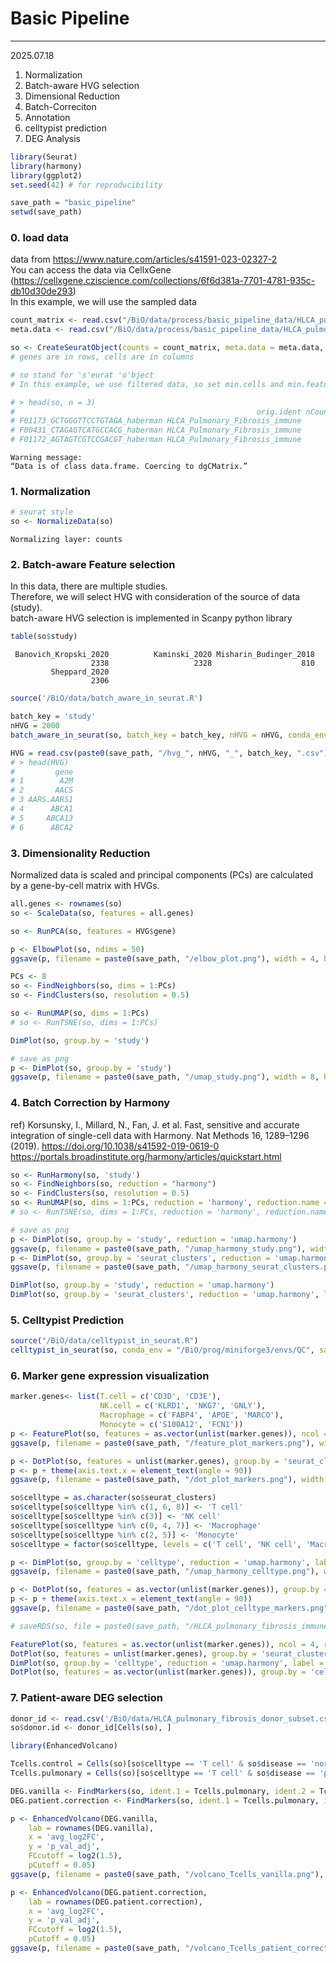 # Basic Pipeline
---------------------------------
2025.07.18
1. Normalization
2. Batch-aware HVG selection
3. Dimensional Reduction
4. Batch-Correciton
5. Annotation
6. celltypist prediction
7. DEG Analysis


```R
library(Seurat)
library(harmony)
library(ggplot2)
set.seed(42) # for reproducibility

save_path = "basic_pipeline"
setwd(save_path)
```


### 0. load data
data from https://www.nature.com/articles/s41591-023-02327-2<br>
You can access the data via CellxGene (https://cellxgene.cziscience.com/collections/6f6d381a-7701-4781-935c-db10d30de293)<br>
In this example, we will use the sampled data


```R
count_matrix <- read.csv("/BiO/data/process/basic_pipeline_data/HLCA_pulmonary_fibrosis_immune_raw.csv", row.names = 1)
meta.data <- read.csv("/BiO/data/process/basic_pipeline_data/HLCA_pulmonary_fibrosis_immune_meta.csv", row.names = 1)

so <- CreateSeuratObject(counts = count_matrix, meta.data = meta.data, assay = 'RNA', min.cells = 0, min.features = 0, project = 'HLCA_Pulmonary_Fibrosis_immune')
# genes are in rows, cells are in columns

# so stand for 's'eurat 'o'bject
# In this example, we use filtered data, so set min.cells and min.features to 0 (no filtering)

# > head(so, n = 3)
#                                                      orig.ident nCount_RNA nFeature_RNA            disease                 study
# F01173_GCTGGGTTCCTGTAGA_haberman HLCA_Pulmonary_Fibrosis_immune       5525         1877 pulmonary fibrosis Banovich_Kropski_2020
# F00431_CTAGAGTCATGCCACG_haberman HLCA_Pulmonary_Fibrosis_immune       2784         1017 pulmonary fibrosis Banovich_Kropski_2020
# F01172_AGTAGTCGTCCGACGT_haberman HLCA_Pulmonary_Fibrosis_immune       1617         1012 pulmonary fibrosis Banovich_Kropski_2020
```

    Warning message:
    “Data is of class data.frame. Coercing to dgCMatrix.”


### 1. Normalization


```R
# seurat style
so <- NormalizeData(so)
```

    Normalizing layer: counts
    

### 2. Batch-aware Feature selection
In this data, there are multiple studies. <br>
Therefore, we will select HVG with consideration of the source of data (study). <br>
batch-aware HVG selection is implemented in Scanpy python library <br>


```R
table(so$study)
```


    
     Banovich_Kropski_2020          Kaminski_2020 Misharin_Budinger_2018 
                      2338                   2328                    810 
             Sheppard_2020 
                      2306 


```R
source('/BiO/data/batch_aware_in_seurat.R')
```


```R
batch_key = 'study'
nHVG = 2000
batch_aware_in_seurat(so, batch_key = batch_key, nHVG = nHVG, conda_env = "/BiO/prog/miniforge3/envs/QC", save_path = save_path)
```


```R
HVG = read.csv(paste0(save_path, "/hvg_", nHVG, "_", batch_key, ".csv"))
# > head(HVG)
#         gene
# 1        A2M
# 2       AACS
# 3 AARS.AARS1
# 4      ABCA1
# 5     ABCA13
# 6      ABCA2
```

### 3. Dimensionality Reduction
Normalized data is scaled and principal components (PCs) are calculated by a gene-by-cell matrix with HVGs.


```R
all.genes <- rownames(so)
so <- ScaleData(so, features = all.genes)

so <- RunPCA(so, features = HVG$gene)

p <- ElbowPlot(so, ndims = 50)
ggsave(p, filename = paste0(save_path, "/elbow_plot.png"), width = 4, height = 4)

PCs <- 8
so <- FindNeighbors(so, dims = 1:PCs)
so <- FindClusters(so, resolution = 0.5)

so <- RunUMAP(so, dims = 1:PCs)
# so <- RunTSNE(so, dims = 1:PCs)

DimPlot(so, group.by = 'study')

# save as png
p <- DimPlot(so, group.by = 'study')
ggsave(p, filename = paste0(save_path, "/umap_study.png"), width = 8, height = 6)
```
### 4. Batch Correction by Harmony
ref) Korsunsky, I., Millard, N., Fan, J. et al. Fast, sensitive and accurate integration of single-cell data with Harmony. Nat Methods 16, 1289–1296 (2019). https://doi.org/10.1038/s41592-019-0619-0 <br>
https://portals.broadinstitute.org/harmony/articles/quickstart.html


```R
so <- RunHarmony(so, 'study')
so <- FindNeighbors(so, reduction = "harmony")
so <- FindClusters(so, resolution = 0.5) 
so <- RunUMAP(so, dims = 1:PCs, reduction = 'harmony', reduction.name = 'umap.harmony') # use same dimension number as before
# so <- RunTSNE(so, dims = 1:PCs, reduction = 'harmony', reduction.name = 'tsne.harmony')

# save as png
p <- DimPlot(so, group.by = 'study', reduction = 'umap.harmony')
ggsave(p, filename = paste0(save_path, "/umap_harmony_study.png"), width = 8, height = 6)
p <- DimPlot(so, group.by = 'seurat_clusters', reduction = 'umap.harmony', label = TRUE)
ggsave(p, filename = paste0(save_path, "/umap_harmony_seurat_clusters.png"), width = 8, height = 6)
```

```R
DimPlot(so, group.by = 'study', reduction = 'umap.harmony')
DimPlot(so, group.by = 'seurat_clusters', reduction = 'umap.harmony', label = TRUE)
```

### 5. Celltypist Prediction


```R
source("/BiO/data/celltypist_in_seurat.R")
celltypist_in_seurat(so, conda_env = "/BiO/prog/miniforge3/envs/QC", save_path = save_path, model_path = '/BiO/data/Immune_All_High.pkl')
```


### 6. Marker gene expression visualization


```R
marker.genes<- list(T.cell = c('CD3D', 'CD3E'),
                    NK.cell = c('KLRD1', 'NKG7', 'GNLY'),
                    Macrophage = c('FABP4', 'APOE', 'MARCO'),
                    Monocyte = c('S100A12', 'FCN1'))
p <- FeaturePlot(so, features = as.vector(unlist(marker.genes)), ncol = 4, reduction = 'umap.harmony')
ggsave(p, filename = paste0(save_path, "/feature_plot_markers.png"), width = 13, height = 9)

p <- DotPlot(so, features = unlist(marker.genes), group.by = 'seurat_clusters')
p <- p + theme(axis.text.x = element_text(angle = 90))
ggsave(p, filename = paste0(save_path, "/dot_plot_markers.png"), width = 10, height = 6)

so$celltype = as.character(so$seurat_clusters)
so$celltype[so$celltype %in% c(1, 6, 8)] <- 'T cell'
so$celltype[so$celltype %in% c(3)] <- 'NK cell'
so$celltype[so$celltype %in% c(0, 4, 7)] <- 'Macrophage'
so$celltype[so$celltype %in% c(2, 5)] <- 'Monocyte'
so$celltype = factor(so$celltype, levels = c('T cell', 'NK cell', 'Macrophage', 'Monocyte'))

p <- DimPlot(so, group.by = 'celltype', reduction = 'umap.harmony', label = TRUE)
ggsave(p, filename = paste0(save_path, "/umap_harmony_celltype.png"), width = 8, height = 6)

p <- DotPlot(so, features = as.vector(unlist(marker.genes)), group.by = 'celltype')
p <- p + theme(axis.text.x = element_text(angle = 90))
ggsave(p, filename = paste0(save_path, "/dot_plot_celltype_markers.png"), width = 10, height = 6)

# saveRDS(so, file = paste0(save_path, "/HLCA_pulmonary_fibrosis_immune.rds"))
```



```R
FeaturePlot(so, features = as.vector(unlist(marker.genes)), ncol = 4, reduction = 'umap.harmony')
DotPlot(so, features = unlist(marker.genes), group.by = 'seurat_clusters') + theme(axis.text.x = element_text(angle = 90))
DimPlot(so, group.by = 'celltype', reduction = 'umap.harmony', label = TRUE)
DotPlot(so, features = as.vector(unlist(marker.genes)), group.by = 'celltype') + theme(axis.text.x = element_text(angle = 90))
```

### 7. Patient-aware DEG selection


```R
donor_id <- read.csv('/BiO/data/HLCA_pulmonary_fibrosis_donor_subset.csv', row.names = 1)
so$donor.id <- donor_id[Cells(so), ]
```


```R
library(EnhancedVolcano)

Tcells.control = Cells(so)[so$celltype == 'T cell' & so$disease == 'normal']
Tcells.pulmonary = Cells(so)[so$celltype == 'T cell' & so$disease == 'pulmonary fibrosis']

DEG.vanilla <- FindMarkers(so, ident.1 = Tcells.pulmonary, ident.2 = Tcells.control)
DEG.patient.correction <- FindMarkers(so, ident.1 = Tcells.pulmonary, ident.2 = Tcells.control, test.use = 'MAST', latent.vars = 'donor.id')

p <- EnhancedVolcano(DEG.vanilla,
    lab = rownames(DEG.vanilla),
    x = 'avg_log2FC',
    y = 'p_val_adj', 
    FCcutoff = log2(1.5),
    pCutoff = 0.05)
ggsave(p, filename = paste0(save_path, "/volcano_Tcells_vanilla.png"), width = 8, height = 6)

p <- EnhancedVolcano(DEG.patient.correction,
    lab = rownames(DEG.patient.correction),
    x = 'avg_log2FC',
    y = 'p_val_adj',
    FCcutoff = log2(1.5),
    pCutoff = 0.05)
ggsave(p, filename = paste0(save_path, "/volcano_Tcells_patient_correction.png"), width = 8, height = 6)
```
